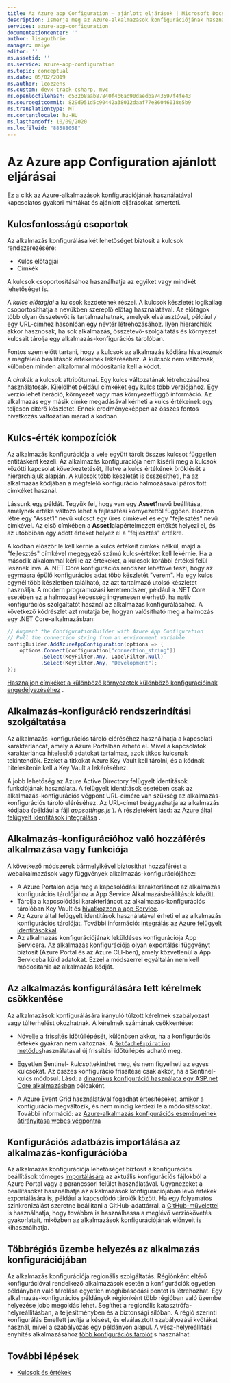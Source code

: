 ```yaml
---
title: Az Azure app Configuration – ajánlott eljárások | Microsoft Docs
description: Ismerje meg az Azure-alkalmazások konfigurációjának használatakor ajánlott eljárásokat. A témakörök közé tartoznak a főbb csoportok, a kulcs-érték összetételek, az alkalmazások konfigurációjának indítása és egyebek.
services: azure-app-configuration
documentationcenter: ''
author: lisaguthrie
manager: maiye
editor: ''
ms.assetid: ''
ms.service: azure-app-configuration
ms.topic: conceptual
ms.date: 05/02/2019
ms.author: lcozzens
ms.custom: devx-track-csharp, mvc
ms.openlocfilehash: d532b8aab87840f4b6ad90daedba743597f4fe43
ms.sourcegitcommit: 829d951d5c90442a38012daaf77e86046018e5b9
ms.translationtype: MT
ms.contentlocale: hu-HU
ms.lasthandoff: 10/09/2020
ms.locfileid: "88588058"
---
```

# <a name="azure-app-configuration-best-practices"></a>Az Azure app Configuration ajánlott eljárásai

Ez a cikk az Azure-alkalmazások konfigurációjának használatával kapcsolatos gyakori mintákat és ajánlott eljárásokat ismerteti.

## <a name="key-groupings"></a>Kulcsfontosságú csoportok

Az alkalmazás konfigurálása két lehetőséget biztosít a kulcsok rendszerezésére:

* Kulcs előtagjai
* Címkék

A kulcsok csoportosításához használhatja az egyiket vagy mindkét lehetőséget is.

A *kulcs előtagjai* a kulcsok kezdetének részei. A kulcsok készletét logikailag csoportosíthatja a nevükben szereplő előtag használatával. Az előtagok több olyan összetevőt is tartalmazhatnak, amelyek elválasztóval, például `/` egy URL-címhez hasonlóan egy névtér létrehozásához. Ilyen hierarchiák akkor hasznosak, ha sok alkalmazás, összetevő-szolgáltatás és környezet kulcsait tárolja egy alkalmazás-konfigurációs tárolóban.

Fontos szem előtt tartani, hogy a kulcsok az alkalmazás kódjára hivatkoznak a megfelelő beállítások értékeinek lekéréséhez. A kulcsok nem változnak, különben minden alkalommal módosítania kell a kódot.

A *címkék* a kulcsok attribútumai. Egy kulcs változatának létrehozásához használatosak. Kijelölhet például címkéket egy kulcs több verziójához. Egy verzió lehet iteráció, környezet vagy más környezetfüggő információ. Az alkalmazás egy másik címke megadásával kérheti a kulcs értékeinek egy teljesen eltérő készletét. Ennek eredményeképpen az összes fontos hivatkozás változatlan marad a kódban.

## <a name="key-value-compositions"></a>Kulcs-érték kompozíciók

Az alkalmazás konfigurációja a vele együtt tárolt összes kulcsot független entitásként kezeli. Az alkalmazás konfigurációja nem kísérli meg a kulcsok közötti kapcsolat következtetését, illetve a kulcs értékének öröklését a hierarchiájuk alapján. A kulcsok több készletét is összesítheti, ha az alkalmazás kódjában a megfelelő konfiguráció halmozásával párosított címkéket használ.

Lássunk egy példát. Tegyük fel, hogy van egy **Asset1**nevű beállítása, amelynek értéke változó lehet a fejlesztési környezettől függően. Hozzon létre egy "Asset1" nevű kulcsot egy üres címkével és egy "fejlesztés" nevű címkével. Az első címkében a **Asset1**alapértelmezett értékét helyezi el, és az utóbbiban egy adott értéket helyez el a "fejlesztés" értékre.

A kódban először le kell kérnie a kulcs értékeit címkék nélkül, majd a "fejlesztés" címkével megegyező számú kulcs-értéket kell lekérnie. Ha a második alkalommal kéri le az értékeket, a kulcsok korábbi értékei felül lesznek írva. A .NET Core konfigurációs rendszer lehetővé teszi, hogy az egymásra épülő konfigurációs adat több készletét "verem". Ha egy kulcs egynél több készletben található, az azt tartalmazó utolsó készletet használja. A modern programozási keretrendszer, például a .NET Core esetében ez a halmozási képesség ingyenesen elérhető, ha natív konfigurációs szolgáltatót használ az alkalmazás konfigurálásához. A következő kódrészlet azt mutatja be, hogyan valósítható meg a halmozás egy .NET Core-alkalmazásban:

```csharp
// Augment the ConfigurationBuilder with Azure App Configuration
// Pull the connection string from an environment variable
configBuilder.AddAzureAppConfiguration(options => {
    options.Connect(configuration["connection_string"])
           .Select(KeyFilter.Any, LabelFilter.Null)
           .Select(KeyFilter.Any, "Development");
});
```

[Használjon címkéket a különböző környezetek különböző konfigurációinak engedélyezéséhez](./howto-labels-aspnet-core.md) .

## <a name="app-configuration-bootstrap"></a>Alkalmazás-konfiguráció rendszerindítási szolgáltatása

Az alkalmazás-konfigurációs tároló eléréséhez használhatja a kapcsolati karakterláncát, amely a Azure Portalban érhető el. Mivel a kapcsolatok karakterlánca hitelesítő adatokat tartalmaz, azok titkos kulcsnak tekintendők. Ezeket a titkokat Azure Key Vault kell tárolni, és a kódnak hitelesítenie kell a Key Vault a lekéréséhez.

A jobb lehetőség az Azure Active Directory felügyelt identitások funkciójának használata. A felügyelt identitások esetében csak az alkalmazás-konfigurációs végpont URL-címére van szükség az alkalmazás-konfigurációs tároló eléréséhez. Az URL-címet beágyazhatja az alkalmazás kódjába (például a fájl *appsettings.js* ). A részletekért lásd: az [Azure által felügyelt identitások integrálása](howto-integrate-azure-managed-service-identity.md) .

## <a name="app-or-function-access-to-app-configuration"></a>Alkalmazás-konfigurációhoz való hozzáférés alkalmazása vagy funkciója

A következő módszerek bármelyikével biztosíthat hozzáférést a webalkalmazások vagy függvények alkalmazás-konfigurációjához:

* A Azure Portalon adja meg a kapcsolódási karakterláncot az alkalmazás konfigurációs tárolójához a App Service Alkalmazásbeállítások között.
* Tárolja a kapcsolódási karakterláncot az alkalmazás-konfigurációs tárolóban Key Vault és [hivatkozzon a app Service](https://docs.microsoft.com/azure/app-service/app-service-key-vault-references).
* Az Azure által felügyelt identitások használatával érheti el az alkalmazás konfigurációs tárolóját. További információ: [integrálás az Azure felügyelt identitásokkal](howto-integrate-azure-managed-service-identity.md).
* Az alkalmazás konfigurációjának leküldéses konfigurációja App Servicera. Az alkalmazás konfigurációja olyan exportálási függvényt biztosít (Azure Portal és az Azure CLI-ben), amely közvetlenül a App Serviceba küld adatokat. Ezzel a módszerrel egyáltalán nem kell módosítania az alkalmazás kódját.

## <a name="reduce-requests-made-to-app-configuration"></a>Az alkalmazás konfigurálására tett kérelmek csökkentése

Az alkalmazások konfigurálására irányuló túlzott kérelmek szabályozást vagy túlterhelést okozhatnak. A kérelmek számának csökkentése:

* Növelje a frissítés időtúllépését, különösen akkor, ha a konfigurációs értékek gyakran nem változnak. A [ `SetCacheExpiration` metódus](/dotnet/api/microsoft.extensions.configuration.azureappconfiguration.azureappconfigurationrefreshoptions.setcacheexpiration)használatával új frissítési időtúllépés adható meg.

* Egyetlen Sentinel- *kulcsot*tekinthet meg, és nem figyelheti az egyes kulcsokat. Az összes konfiguráció frissítése csak akkor, ha a Sentinel-kulcs módosul. Lásd: a [dinamikus konfiguráció használata egy ASP.net Core alkalmazásban](enable-dynamic-configuration-aspnet-core.md) példaként.

* A Azure Event Grid használatával fogadhat értesítéseket, amikor a konfiguráció megváltozik, és nem mindig kérdezi le a módosításokat. További információ: az [Azure-alkalmazás konfigurációs eseményeinek átirányítása webes végpontra](./howto-app-configuration-event.md)

## <a name="importing-configuration-data-into-app-configuration"></a>Konfigurációs adatbázis importálása az alkalmazás-konfigurációba

Az alkalmazás konfigurációja lehetőséget biztosít a konfigurációs beállítások tömeges [importálására](https://aka.ms/azconfig-importexport1) az aktuális konfigurációs fájlokból a Azure Portal vagy a parancssori felület használatával. Ugyanezeket a beállításokat használhatja az alkalmazások konfigurációjában lévő értékek exportálására is, például a kapcsolódó tárolók között. Ha egy folyamatos szinkronizálást szeretne beállítani a GitHub-adattárral, a [GitHub-művelettel](https://aka.ms/azconfig-gha2) is használhatja, hogy továbbra is használhassa a meglévő verziókövetés gyakorlatait, miközben az alkalmazások konfigurációjának előnyeit is kihasználhatja.

## <a name="multi-region-deployment-in-app-configuration"></a>Többrégiós üzembe helyezés az alkalmazás konfigurációjában

Az alkalmazás konfigurációja regionális szolgáltatás. Régiónként eltérő konfigurációval rendelkező alkalmazások esetén a konfigurációk egyetlen példányban való tárolása egyetlen meghibásodási pontot is létrehozhat. Egy alkalmazás-konfigurációs példányok régiónként több régióban való üzembe helyezése jobb megoldás lehet. Segíthet a regionális katasztrófa-helyreállításban, a teljesítményben és a biztonsági silóban. A régió szerinti konfigurálás Emellett javítja a késést, és elválasztott szabályozási kvótákat használ, mivel a szabályozás egy példányon alapul. A vész-helyreállítási enyhítés alkalmazásához [több konfigurációs tárolót](./concept-disaster-recovery.md)is használhat. 

## <a name="next-steps"></a>További lépések

* [Kulcsok és értékek](./concept-key-value.md)
